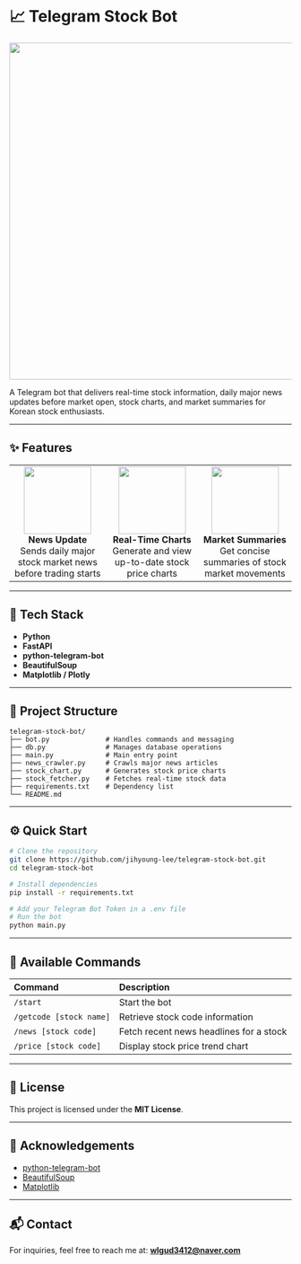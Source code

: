 # 📈 Telegram Stock Bot

<p align="center">
  <img src="https://github.com/user-attachments/assets/c5019b2a-e89f-4385-b3ef-8a8495bf376e" width="600"/>
</p>

A Telegram bot that delivers real-time stock information, daily major news updates before market open, stock charts, and market summaries for Korean stock enthusiasts.

---

## ✨ Features

<table>
  <tr>
    <td align="center">
      <img src="https://github.com/user-attachments/assets/49a15363-d570-4fa9-90a0-016cb15bfbef" width="120"/><br/>
      <b>News Update</b><br/>
      Sends daily major stock market news before trading starts
    </td>
    <td align="center">
      <img src="https://github.com/user-attachments/assets/d1f4a789-1299-4724-9576-501a59e0c2b4" width="120"/><br/>
      <b>Real-Time Charts</b><br/>
      Generate and view up-to-date stock price charts
    </td>
    <td align="center">
      <img src="https://github.com/user-attachments/assets/9b491fb1-4cf8-4ca3-ae33-e5df9b3dcc12" width="120"/><br/>
      <b>Market Summaries</b><br/>
      Get concise summaries of stock market movements
    </td>
  </tr>
</table>

---

## 🧰 Tech Stack

- **Python**
- **FastAPI**
- **python-telegram-bot**
- **BeautifulSoup**
- **Matplotlib / Plotly**

---

## 📂 Project Structure

```
telegram-stock-bot/
├── bot.py              # Handles commands and messaging
├── db.py               # Manages database operations
├── main.py             # Main entry point
├── news_crawler.py     # Crawls major news articles
├── stock_chart.py      # Generates stock price charts
├── stock_fetcher.py    # Fetches real-time stock data
├── requirements.txt    # Dependency list
└── README.md
```

---

## ⚙️ Quick Start

```bash
# Clone the repository
git clone https://github.com/jihyoung-lee/telegram-stock-bot.git
cd telegram-stock-bot

# Install dependencies
pip install -r requirements.txt

# Add your Telegram Bot Token in a .env file
# Run the bot
python main.py
```

---

## 💬 Available Commands

| Command | Description |
|:--------|:------------|
| `/start` | Start the bot |
| `/getcode [stock name]` | Retrieve stock code information |
| `/news [stock code]` | Fetch recent news headlines for a stock |
| `/price [stock code]` | Display stock price trend chart |

---

## 📎 License

This project is licensed under the **MIT License**.

---

## 🙌 Acknowledgements

- [python-telegram-bot](https://github.com/python-telegram-bot/python-telegram-bot)
- [BeautifulSoup](https://www.crummy.com/software/BeautifulSoup/)
- [Matplotlib](https://matplotlib.org/)

---

## 📬 Contact

For inquiries, feel free to reach me at: **wlgud3412@naver.com**
